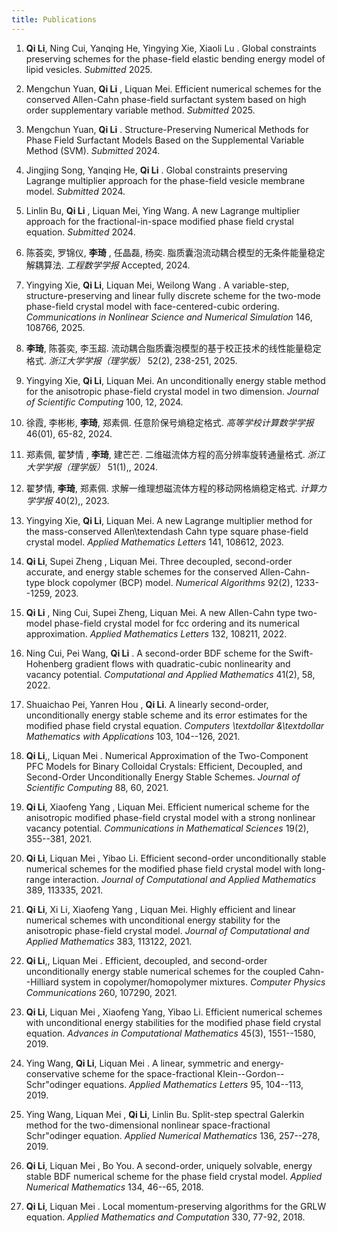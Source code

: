 ```yaml
---
title: Publications
---
```


1. **Qi Li**, Ning Cui, Yanqing He, Yingying Xie, Xiaoli Lu . Global constraints preserving schemes for the phase-field elastic bending energy model of lipid vesicles. *Submitted* 2025.


2. Mengchun Yuan, **Qi Li** , Liquan Mei. Efficient numerical schemes for the conserved Allen-Cahn phase-field surfactant system based on high order supplementary variable method. *Submitted* 2025.

3. Mengchun Yuan, **Qi Li** . Structure-Preserving Numerical Methods for Phase Field Surfactant Models Based on the Supplemental Variable Method (SVM). *Submitted* 2024.

4. Jingjing Song, Yanqing He, **Qi Li** . Global constraints preserving Lagrange multiplier approach for the phase-field vesicle membrane model. *Submitted* 2024.

5. Linlin Bu, **Qi Li** , Liquan Mei, Ying Wang. A new Lagrange multiplier approach for the fractional-in-space modified phase field crystal equation. *Submitted* 2024.

6. 陈荟奕, 罗锦仪, **李琦** , 任晶磊, 杨奕. 脂质囊泡流动耦合模型的无条件能量稳定解耦算法. *工程数学学报* Accepted, 2024.

7. Yingying Xie, **Qi Li**, Liquan Mei, Weilong Wang . A variable-step, structure-preserving and linear fully discrete scheme for the two-mode phase-field crystal model with face-centered-cubic ordering. *Communications in Nonlinear Science and Numerical Simulation* 146, 108766, 2025.

8. **李琦**, 陈荟奕, 李玉超. 流动耦合脂质囊泡模型的基于校正技术的线性能量稳定格式. *浙江大学学报（理学版）* 52(2), 238-251, 2025.

9. Yingying Xie, **Qi Li**, Liquan Mei. An unconditionally energy stable method for the anisotropic phase-field crystal model in two dimension. *Journal of Scientific Computing* 100, 12, 2024.

10. 徐霞,  李彬彬,  **李琦**,  郑素佩. 任意阶保号熵稳定格式. *高等学校计算数学学报* 46(01), 65-82, 2024.

11. 郑素佩, 翟梦情 , **李琦**, 建芒芒. 二维磁流体方程的高分辨率旋转通量格式. *浙江大学学报（理学版）* 51(1),, 2024.

12. 翟梦情, **李琦**, 郑素佩. 求解一维理想磁流体方程的移动网格熵稳定格式. *计算力学学报* 40(2),, 2023.

13. Yingying Xie, **Qi Li**, Liquan Mei. A new Lagrange multiplier method for the mass-conserved Allen\textendash Cahn type square phase-field crystal model. *Applied Mathematics Letters* 141, 108612, 2023.

14. **Qi Li**, Supei Zheng , Liquan Mei. Three decoupled, second-order accurate, and energy stable schemes for the conserved Allen-Cahn-type block copolymer (BCP) model. *Numerical Algorithms* 92(2), 1233--1259, 2023.

15. **Qi Li** , Ning Cui, Supei Zheng, Liquan Mei. A new Allen-Cahn type two-model phase-field crystal model for fcc ordering and its numerical approximation. *Applied Mathematics Letters* 132, 108211, 2022.

16. Ning Cui, Pei Wang, **Qi Li** . A second-order BDF scheme for the Swift-Hohenberg gradient flows with quadratic-cubic nonlinearity and vacancy potential. *Computational and Applied Mathematics* 41(2), 58, 2022.

17. Shuaichao Pei, Yanren Hou , **Qi Li**. A linearly second-order, unconditionally energy stable scheme and its error estimates for the modified phase field crystal equation. *Computers \textdollar \&\textdollar  Mathematics with Applications* 103, 104--126, 2021.

18. **Qi Li**,, Liquan Mei . Numerical Approximation of the Two-Component PFC
Models for Binary Colloidal Crystals: Efficient,
Decoupled, and Second-Order Unconditionally Energy
Stable Schemes. *Journal of Scientific Computing* 88, 60, 2021.

19. **Qi Li**, Xiaofeng Yang , Liquan Mei. Efficient numerical scheme for the anisotropic modified phase-field crystal model with a strong nonlinear vacancy potential. *Communications in Mathematical Sciences* 19(2), 355--381, 2021.

20. **Qi Li**, Liquan Mei , Yibao Li. Efficient second-order unconditionally stable numerical schemes for the modified phase field crystal model with long-range interaction. *Journal of Computational and Applied Mathematics* 389, 113335, 2021.

21. **Qi Li**, Xi Li, Xiaofeng Yang , Liquan Mei. Highly efficient and linear numerical schemes with
unconditional energy stability for the anisotropic phase-field crystal model. *Journal of Computational and Applied Mathematics* 383, 113122, 2021.

22. **Qi Li**,, Liquan Mei . Efficient, decoupled, and second-order unconditionally energy stable numerical schemes for the coupled Cahn--Hilliard system in copolymer/homopolymer mixtures. *Computer Physics Communications* 260, 107290, 2021.

23. **Qi Li**, Liquan Mei , Xiaofeng Yang, Yibao Li. Efficient numerical schemes with unconditional energy stabilities for the modified phase field crystal equation. *Advances in Computational Mathematics* 45(3), 1551--1580, 2019.

24. Ying Wang, **Qi Li**, Liquan Mei . A linear, symmetric and energy-conservative scheme for the
space-fractional Klein--Gordon--Schr\"odinger equations. *Applied Mathematics Letters* 95, 104--113, 2019.

25. Ying Wang, Liquan Mei , **Qi Li**, Linlin Bu. Split-step spectral Galerkin method for the two-dimensional
nonlinear space-fractional Schr\"odinger equation. *Applied Numerical Mathematics* 136, 257--278, 2019.

26. **Qi Li**, Liquan Mei , Bo You. A second-order, uniquely solvable, energy stable BDF numerical scheme for the phase field crystal model. *Applied Numerical Mathematics* 134, 46--65, 2018.

27. **Qi Li**, Liquan Mei . Local momentum-preserving algorithms for the GRLW equation. *Applied Mathematics and Computation* 330, 77-92, 2018.

